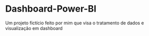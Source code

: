 # Dashboard-Power-BI
Um projeto fictício feito por mim que visa o tratamento de dados e visualização em dashboard
